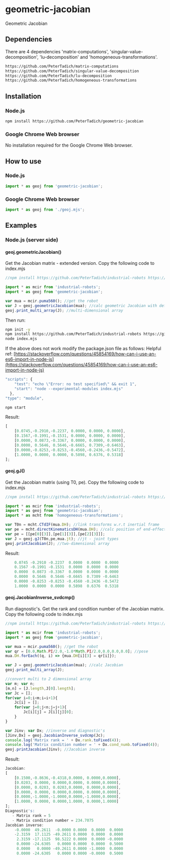 # geometric-jacobian
Geometric Jacobian

## Dependencies

There are 4 dependencies 'matrix-computations', 'singular-value-decomposition', 'lu-decomposition' and 'homogeneous-transformations'.

```bash
https://github.com/PeterTadich/matrix-computations
https://github.com/PeterTadich/singular-value-decomposition
https://github.com/PeterTadich/lu-decomposition
https://github.com/PeterTadich/homogeneous-transformations
```

## Installation

### Node.js

```bash
npm install https://github.com/PeterTadich/geometric-jacobian
```

### Google Chrome Web browser

No installation required for the Google Chrome Web browser.

## How to use

### Node.js

```js
import * as geoj from 'geometric-jacobian';
```

### Google Chrome Web browser

```js
import * as geoj from './geoj.mjs';
```

## Examples

### Node.js (server side)

#### geoj.geometricJacobian()

Get the Jacobian matrix - extended version. Copy the following code to index.mjs

```js
//npm install https://github.com/PeterTadich/industrial-robots https://github.com/PeterTadich/geometric-jacobian

import * as mcir from 'industrial-robots';
import * as geoj from 'geometric-jacobian';

var mua = mcir.puma560(); //get the robot
var J = geoj.geometricJacobian(mua); //calc geometric Jacobian with default q's
geoj.print_multi_array(J); //multi-dimensional array
```

Then run:

```bash
npm init -y
npm install https://github.com/PeterTadich/industrial-robots https://github.com/PeterTadich/geometric-jacobian
node index.mjs
```

If the above does not work modify the package.json file as follows:
Helpful ref: [https://stackoverflow.com/questions/45854169/how-can-i-use-an-es6-import-in-node-js](https://stackoverflow.com/questions/45854169/how-can-i-use-an-es6-import-in-node-js)

```js
"scripts": {
    "test": "echo \"Error: no test specified\" && exit 1",
    "start": "node --experimental-modules index.mjs"
  },
"type": "module",
```

```bash
npm start
```

Result:

```js
[
    [0.0745,-0.2910,-0.2237, 0.0000, 0.0000, 0.0000],
    [0.1567,-0.1991,-0.1531, 0.0000, 0.0000, 0.0000],
    [0.0000, 0.0873,-0.3367, 0.0000, 0.0000, 0.0000],
    [0.0000, 0.5646, 0.5646,-0.6665, 0.7309,-0.6463],
    [0.0000,-0.8253,-0.8253,-0.4560,-0.2436,-0.5472],
    [1.0000, 0.0000, 0.0000, 0.5898, 0.6376, 0.5318]
];
```

#### geoj.gJ()

Get the Jacobian matrix (using T0, pe). Copy the following code to index.mjs

```js
//npm install https://github.com/PeterTadich/industrial-robots https://github.com/PeterTadich/geometric-jacobian https://github.com/PeterTadich/homogeneous-transformations

import * as mcir from 'industrial-robots';
import * as geoj from 'geometric-jacobian';
import * as mcht from 'homogeneous-transformations';

var T0n = mcht.CTdIF(mua.DH); //link transforms w.r.t inertial frame
var pe = mcht.directKinematicsDH(mua.DH); //calc position of end-effector in inertial frame
var pe = [[pe[0][3]],[pe[1][3]],[pe[2][3]]];
var J = geoj.gJ(T0n,pe,mua.jt); //jt - joint types
geoj.printJacobian(J); //two-dimensional array
```

Result:

```js
    0.0745 -0.2910 -0.2237  0.0000  0.0000  0.0000
    0.1567 -0.1991 -0.1531  0.0000  0.0000  0.0000
    0.0000  0.0873 -0.3367  0.0000  0.0000  0.0000
    0.0000  0.5646  0.5646 -0.6665  0.7309 -0.6463
    0.0000 -0.8253 -0.8253 -0.4560 -0.2436 -0.5472
    1.0000  0.0000  0.0000  0.5898  0.6376  0.5318
```

#### geoj.JacobianInverse_svdcmp()

Run diagnostic's. Get the rank and condition number of the Jacobian matrix. Copy the following code to index.mjs

```js
//npm install https://github.com/PeterTadich/industrial-robots https://github.com/PeterTadich/geometric-jacobian

import * as mcir from 'industrial-robots';
import * as geoj from 'geometric-jacobian';

var mua = mcir.puma560(); //get the robot
var qr = [0.0,Math.PI/2.0,-1.0*Math.PI/2.0,0.0,0.0,0.0]; //pose
mua.DH.forEach((q, i) => {mua.DH[i][3] = qr[i]});

var J = geoj.geometricJacobian(mua); //calc Jacobian
geoj.print_multi_array(J);

//convert multi to 2 dimensional array
var m; var n;
[m,n] = [J.length,J[0].length];
var Jc = [];
for(var i=0;i<m;i=i+1){
    Jc[i] = [];
    for(var j=0;j<n;j=j+1){
        Jc[i][j] = J[i][j][0];
    }
}

var Jinv; var Dx; //inverse and diagnostic's
[Jinv,Dx] = geoj.JacobianInverse_svdcmp(Jc); 
console.log('Matrix rank = ' + Dx.rank.toFixed(4));
console.log('Matrix condition number = ' + Dx.cond_numb.toFixed(4));
geoj.printJacobian(Jinv); //Jacobian inverse
```

Result:

```js
Jacobian:
[
    [0.1500,-0.8636,-0.4318,0.0000, 0.0000,0.0000],
    [0.0203, 0.0000, 0.0000,0.0000, 0.0000,0.0000],
    [0.0000, 0.0203, 0.0203,0.0000, 0.0000,0.0000],
    [0.0000, 0.0000, 0.0000,0.0000, 0.0000,0.0000],
    [0.0000,-1.0000,-1.0000,0.0000,-1.0000,0.0000],
    [1.0000, 0.0000, 0.0000,1.0000, 0.0000,1.0000]
];
Diagnostic's:
   - Matrix rank = 5
   - Matrix condition number = 234.7075
Jacobian inverse:
    -0.0000  49.2611  -0.0000 0.0000  0.0000  0.0000
    -2.3159  17.1125 -49.2611 0.0000  0.0000  0.0000
     2.3159 -17.1125  98.5222 0.0000  0.0000 -0.0000
     0.0000 -24.6305   0.0000 0.0000  0.0000  0.5000
     0.0000   0.0000 -49.2611 0.0000 -1.0000  0.0000
     0.0000 -24.6305   0.0000 0.0000 -0.0000  0.5000
```